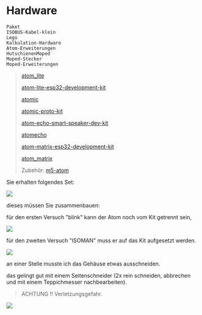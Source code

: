 # Hardware

```{toctree}
Paket
ISOBUS-Kabel-klein
Lego
Kalkulation-Hardware
Atom-Erweiterungen
HutschienenMoped
Moped-Stecker
Moped-Erweiterungen
```

> [atom_lite](https://docs.m5stack.com/#/en/core/atom_lite)
> 
> [atom-lite-esp32-development-kit](https://m5stack.com/products/atom-lite-esp32-development-kit)
> 
> [atomic](https://docs.m5stack.com/#/en/atom/atomic)
> 
> [atomic-proto-kit](https://m5stack.com/products/atomic-proto-kit)
> 
> [atom-echo-smart-speaker-dev-kit](https://m5stack.com/collections/m5-atom/products/atom-echo-smart-speaker-dev-kit)
> 
> [atomecho](https://docs.m5stack.com/#/en/atom/atomecho)
> 
> [atom-matrix-esp32-development-kit](https://m5stack.com/collections/m5-atom/products/atom-matrix-esp32-development-kit)
> 
> [atom_matrix](https://docs.m5stack.com/#/en/core/atom_matrix)
> 
> Zubehör: [m5-atom](https://m5stack.com/collections/m5-atom)

Sie erhalten folgendes Set:

![](https://user-images.githubusercontent.com/69573151/92921462-5e8d0b80-f434-11ea-88dc-c8c5131297e3.jpg)


dieses müssen Sie zusammenbauen:

für den ersten Versuch "blink" kann der Atom noch vom Kit getrennt sein,

![](https://user-images.githubusercontent.com/69573151/92921723-e70bac00-f434-11ea-9c39-b5415906eb68.jpeg)

für den zweiten Versuch "ISOMAN" muss er auf das Kit aufgesetzt werden.

![](https://user-images.githubusercontent.com/69573151/92921877-276b2a00-f435-11ea-9e7c-dc57f70c3fec.jpeg)

an einer Stelle musste ich das Gehäuse etwas ausschneiden.

das gelingt gut mit einem Seitenschneider (2x rein schneiden, abbrechen und mit einem Teppichmesser nachbearbeiten).

> ACHTUNG !! Verletzungsgefahr.

![](https://user-images.githubusercontent.com/69573151/92921988-56819b80-f435-11ea-9ab6-7a02bed56b59.jpeg)
